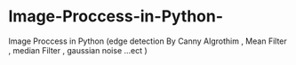 # Image-Proccess-in-Python-
Image Proccess in Python  (edge  detection By Canny Algrothim  ,  Mean Filter  ,  median Filter , gaussian noise ...ect )

